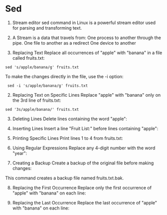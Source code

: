 # Sed
1. Stream editor
   sed command in Linux is a powerful stream editor used for parsing and transforming text. 
2. A Stream is a data that travels from:
  One process to another through the pipe.
  One file to another as a redirect
  One device to another 

1. Replacing Text
Replace all occurrences of "apple" with "banana" in a file called fruits.txt:

```sed 's/apple/banana/g' fruits.txt```

To make the changes directly in the file, use the -i option:

``` sed -i 's/apple/banana/g' fruits.txt```

2. Replacing Text on Specific Lines
Replace "apple" with "banana" only on the 3rd line of fruits.txt:

```sed '3s/apple/banana/' fruits.txt```

3. Deleting Lines
Delete lines containing the word "apple":


4. Inserting Lines
Insert a line "Fruit List:" before lines containing "apple":


5. Printing Specific Lines
Print lines 1 to 4 from fruits.txt:


6. Using Regular Expressions
Replace any 4-digit number with the word "year":


7. Creating a Backup
Create a backup of the original file before making changes:


This command creates a backup file named fruits.txt.bak.

8. Replacing the First Occurrence
Replace only the first occurrence of "apple" with "banana" on each line:


9. Replacing the Last Occurrence
Replace the last occurrence of "apple" with "banana" on each line:

